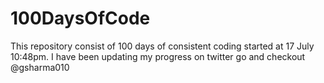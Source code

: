 # 100DaysOfCode
This repository consist of 100 days of consistent coding started at 17 July 10:48pm. I have been updating my progress on twitter go and checkout @gsharma010
